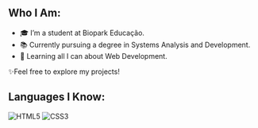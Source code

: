 ## Who I Am:

- 🎓 I’m a student at Biopark Educação.
- 📚 Currently pursuing a degree in Systems Analysis and Development.
- 🌱 Learning all I can about Web Development.

✨Feel free to explore my projects!

## Languages I Know:
![HTML5](https://img.shields.io/badge/HTML5-E34F26?style=for-the-badge&logo=html5&logoColor=white)
![CSS3](https://img.shields.io/badge/CSS3-1572B6?style=for-the-badge&logo=css3&logoColor=white)


